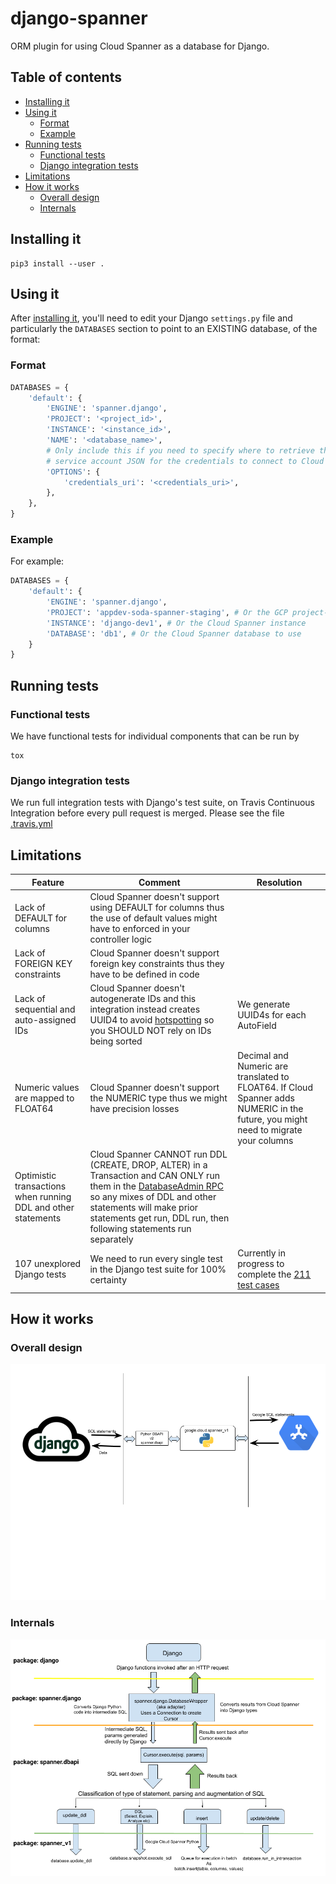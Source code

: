 # django-spanner
ORM plugin for using Cloud Spanner as a database for Django.

## Table of contents
- [Installing it](#installing-it)
- [Using it](#using-it)
    - [Format](#format)
    - [Example](#example)
- [Running tests](#running-tests)
    - [Functional tests](#functional-tests)
    - [Django integration tests](#django-integration-tests)
- [Limitations](#limitations)
- [How it works](#how-it-works)
    - [Overall design](#overall-design)
    - [Internals](#internals)


## Installing it
```shell
pip3 install --user .
```

## Using it
After [installing it](#installing-it), you'll need to edit your Django `settings.py` file
and particularly the `DATABASES` section to point to an EXISTING database, of the format:

### Format

```python
DATABASES = {
    'default': {
        'ENGINE': 'spanner.django',
        'PROJECT': '<project_id>',
        'INSTANCE': '<instance_id>',
        'NAME': '<database_name>',
        # Only include this if you need to specify where to retrieve the
        # service account JSON for the credentials to connect to Cloud Spanner.
        'OPTIONS': {
            'credentials_uri': '<credentials_uri>',
        },
    },
}
```

### Example
For example:

```python
DATABASES = {
    'default': {
        'ENGINE': 'spanner.django',
        'PROJECT': 'appdev-soda-spanner-staging', # Or the GCP project-id
        'INSTANCE': 'django-dev1', # Or the Cloud Spanner instance
        'DATABASE': 'db1', # Or the Cloud Spanner database to use
    }
}
```

## Running tests

### Functional tests
We have functional tests for individual components that can be run by
```shell
tox
```

### Django integration tests
We run full integration tests with Django's test suite, on Travis Continuous Integration before every
pull request is merged. Please see the file [.travis.yml](./.travis.yml)

## Limitations

Feature|Comment|Resolution
---|---|---
Lack of DEFAULT for columns|Cloud Spanner doesn't support using DEFAULT for columns thus the use of default values might have to enforced in your controller logic|
Lack of FOREIGN KEY constraints|Cloud Spanner doesn't support foreign key constraints thus they have to be defined in code
Lack of sequential and auto-assigned IDs|Cloud Spanner doesn't autogenerate IDs and this integration instead creates UUID4 to avoid [hotspotting](https://cloud.google.com/spanner/docs/schema-design#uuid_primary_key) so you SHOULD NOT rely on IDs being sorted|We generate UUID4s for each AutoField
Numeric values are mapped to FLOAT64|Cloud Spanner doesn't support the NUMERIC type thus we might have precision losses|Decimal and Numeric are translated to FLOAT64. If Cloud Spanner adds NUMERIC in the future, you might need to migrate your columns
Optimistic transactions when running DDL and other statements|Cloud Spanner CANNOT run DDL (CREATE, DROP, ALTER) in a Transaction and CAN ONLY run them in the [DatabaseAdmin RPC]() so any mixes of DDL and other statements will make prior statements get run, DDL run, then following statements run separately|
107 unexplored Django tests|We need to run every single test in the Django test suite for 100% certainty|Currently in progress to complete the [211 test cases](https://gist.github.com/odeke-em/d3476b6cb7c3485de6aa29956ed50a75#file-all_tests-txt)

## How it works

### Overall design
![](./assets/spanner-django.png)

### Internals
![](./assets/spanner-django-internals.png)
